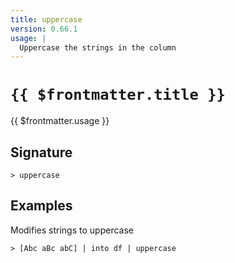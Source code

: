 ```yaml
---
title: uppercase
version: 0.66.1
usage: |
  Uppercase the strings in the column
---
```


# <code>{{ $frontmatter.title }}</code>

<div style='white-space: pre-wrap;'>{{ $frontmatter.usage }}</div>

## Signature

```> uppercase ```

## Examples

Modifies strings to uppercase
```shell
> [Abc aBc abC] | into df | uppercase
```
